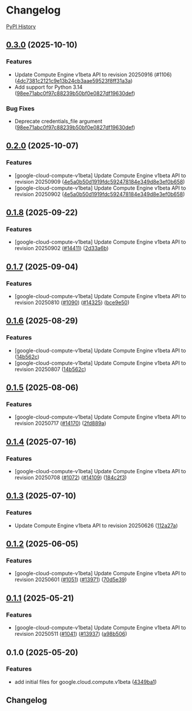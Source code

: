 # Changelog

[PyPI History][1]

[1]: https://pypi.org/project/google-cloud-compute-v1beta/#history

## [0.3.0](https://github.com/googleapis/google-cloud-python/compare/google-cloud-compute-v1beta-v0.2.0...google-cloud-compute-v1beta-v0.3.0) (2025-10-10)


### Features

* Update Compute Engine v1beta API to revision 20250916 (#1106)  ([4dc7381c2121c9e13b24cb3aae59523f8ff31a3a](https://github.com/googleapis/google-cloud-python/commit/4dc7381c2121c9e13b24cb3aae59523f8ff31a3a))
* Add support for Python 3.14  ([98ee71abc0f97c88239b50bf0e0827df19630def](https://github.com/googleapis/google-cloud-python/commit/98ee71abc0f97c88239b50bf0e0827df19630def))


### Bug Fixes

* Deprecate credentials_file argument  ([98ee71abc0f97c88239b50bf0e0827df19630def](https://github.com/googleapis/google-cloud-python/commit/98ee71abc0f97c88239b50bf0e0827df19630def))

## [0.2.0](https://github.com/googleapis/google-cloud-python/compare/google-cloud-compute-v1beta-v0.1.8...google-cloud-compute-v1beta-v0.2.0) (2025-10-07)


### Features

* [google-cloud-compute-v1beta] Update Compute Engine v1beta API to revision 20250909  ([4e5a0b50d1919fdc592478184e349d8e3ef0b658](https://github.com/googleapis/google-cloud-python/commit/4e5a0b50d1919fdc592478184e349d8e3ef0b658))
* [google-cloud-compute-v1beta] Update Compute Engine v1beta API to revision 20250902  ([4e5a0b50d1919fdc592478184e349d8e3ef0b658](https://github.com/googleapis/google-cloud-python/commit/4e5a0b50d1919fdc592478184e349d8e3ef0b658))

## [0.1.8](https://github.com/googleapis/google-cloud-python/compare/google-cloud-compute-v1beta-v0.1.7...google-cloud-compute-v1beta-v0.1.8) (2025-09-22)


### Features

* [google-cloud-compute-v1beta] Update Compute Engine v1beta API to revision 20250902 ([#14411](https://github.com/googleapis/google-cloud-python/issues/14411)) ([2d33a6b](https://github.com/googleapis/google-cloud-python/commit/2d33a6bf2bfcc314128beb0bdc7ce89a8298512c))

## [0.1.7](https://github.com/googleapis/google-cloud-python/compare/google-cloud-compute-v1beta-v0.1.6...google-cloud-compute-v1beta-v0.1.7) (2025-09-04)


### Features

* [google-cloud-compute-v1beta] Update Compute Engine v1beta API to revision 20250810 ([#1090](https://github.com/googleapis/google-cloud-python/issues/1090)) ([#14325](https://github.com/googleapis/google-cloud-python/issues/14325)) ([bce9e50](https://github.com/googleapis/google-cloud-python/commit/bce9e50d307212c0d7b1a5b746d03ed9bd430789))

## [0.1.6](https://github.com/googleapis/google-cloud-python/compare/google-cloud-compute-v1beta-v0.1.5...google-cloud-compute-v1beta-v0.1.6) (2025-08-29)


### Features

* [google-cloud-compute-v1beta] Update Compute Engine v1beta API to ([14b562c](https://github.com/googleapis/google-cloud-python/commit/14b562c73e3509124b519920e10b0c0705baec81))
* [google-cloud-compute-v1beta] Update Compute Engine v1beta API to revision 20250807 ([14b562c](https://github.com/googleapis/google-cloud-python/commit/14b562c73e3509124b519920e10b0c0705baec81))

## [0.1.5](https://github.com/googleapis/google-cloud-python/compare/google-cloud-compute-v1beta-v0.1.4...google-cloud-compute-v1beta-v0.1.5) (2025-08-06)


### Features

* [google-cloud-compute-v1beta] Update Compute Engine v1beta API to revision 20250717 ([#14170](https://github.com/googleapis/google-cloud-python/issues/14170)) ([2fd889a](https://github.com/googleapis/google-cloud-python/commit/2fd889a01771780c2ebe3cb9c42863819463c5e6))

## [0.1.4](https://github.com/googleapis/google-cloud-python/compare/google-cloud-compute-v1beta-v0.1.3...google-cloud-compute-v1beta-v0.1.4) (2025-07-16)


### Features

* [google-cloud-compute-v1beta] Update Compute Engine v1beta API to revision 20250708 ([#1072](https://github.com/googleapis/google-cloud-python/issues/1072)) ([#14109](https://github.com/googleapis/google-cloud-python/issues/14109)) ([184c2f3](https://github.com/googleapis/google-cloud-python/commit/184c2f3a4bb8e553f93fec952ae8078c8bfb2040))

## [0.1.3](https://github.com/googleapis/google-cloud-python/compare/google-cloud-compute-v1beta-v0.1.2...google-cloud-compute-v1beta-v0.1.3) (2025-07-10)


### Features

* Update Compute Engine v1beta API to revision 20250626 ([112a27a](https://github.com/googleapis/google-cloud-python/commit/112a27af91bdac939b6049d8dc199e927fb502a4))

## [0.1.2](https://github.com/googleapis/google-cloud-python/compare/google-cloud-compute-v1beta-v0.1.1...google-cloud-compute-v1beta-v0.1.2) (2025-06-05)


### Features

* [google-cloud-compute-v1beta] Update Compute Engine v1beta API to revision 20250601 ([#1051](https://github.com/googleapis/google-cloud-python/issues/1051)) ([#13971](https://github.com/googleapis/google-cloud-python/issues/13971)) ([70d5e39](https://github.com/googleapis/google-cloud-python/commit/70d5e39bf1ae0b346b5d3a59d0d632a471000d4f))

## [0.1.1](https://github.com/googleapis/google-cloud-python/compare/google-cloud-compute-v1beta-v0.1.0...google-cloud-compute-v1beta-v0.1.1) (2025-05-21)


### Features

* [google-cloud-compute-v1beta] Update Compute Engine v1beta API to revision 20250511 ([#1041](https://github.com/googleapis/google-cloud-python/issues/1041)) ([#13937](https://github.com/googleapis/google-cloud-python/issues/13937)) ([a98b506](https://github.com/googleapis/google-cloud-python/commit/a98b5069d63773a5e8d9db7cceb02aaf2cf38cf0))

## 0.1.0 (2025-05-20)


### Features

* add initial files for google.cloud.compute.v1beta ([4349ba1](https://github.com/googleapis/google-cloud-python/commit/4349ba11e3bc5795b6a5d51faed4d99a3a94d4e8))

## Changelog
